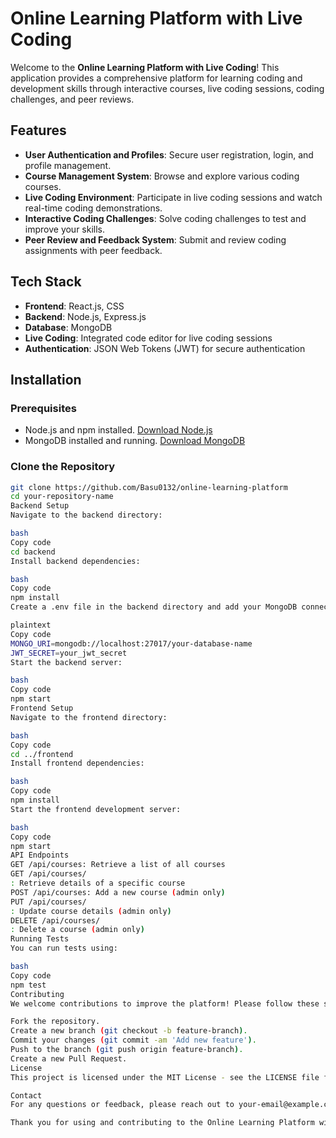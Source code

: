 
# Online Learning Platform with Live Coding

Welcome to the **Online Learning Platform with Live Coding**! This application provides a comprehensive platform for learning coding and development skills through interactive courses, live coding sessions, coding challenges, and peer reviews.

## Features

- **User Authentication and Profiles**: Secure user registration, login, and profile management.
- **Course Management System**: Browse and explore various coding courses.
- **Live Coding Environment**: Participate in live coding sessions and watch real-time coding demonstrations.
- **Interactive Coding Challenges**: Solve coding challenges to test and improve your skills.
- **Peer Review and Feedback System**: Submit and review coding assignments with peer feedback.

## Tech Stack

- **Frontend**: React.js, CSS
- **Backend**: Node.js, Express.js
- **Database**: MongoDB
- **Live Coding**: Integrated code editor for live coding sessions
- **Authentication**: JSON Web Tokens (JWT) for secure authentication

## Installation

### Prerequisites

- Node.js and npm installed. [Download Node.js](https://nodejs.org/)
- MongoDB installed and running. [Download MongoDB](https://www.mongodb.com/try/download/community)

### Clone the Repository

```bash
git clone https://github.com/Basu0132/online-learning-platform
cd your-repository-name
Backend Setup
Navigate to the backend directory:

bash
Copy code
cd backend
Install backend dependencies:

bash
Copy code
npm install
Create a .env file in the backend directory and add your MongoDB connection string:

plaintext
Copy code
MONGO_URI=mongodb://localhost:27017/your-database-name
JWT_SECRET=your_jwt_secret
Start the backend server:

bash
Copy code
npm start
Frontend Setup
Navigate to the frontend directory:

bash
Copy code
cd ../frontend
Install frontend dependencies:

bash
Copy code
npm install
Start the frontend development server:

bash
Copy code
npm start
API Endpoints
GET /api/courses: Retrieve a list of all courses
GET /api/courses/
: Retrieve details of a specific course
POST /api/courses: Add a new course (admin only)
PUT /api/courses/
: Update course details (admin only)
DELETE /api/courses/
: Delete a course (admin only)
Running Tests
You can run tests using:

bash
Copy code
npm test
Contributing
We welcome contributions to improve the platform! Please follow these steps to contribute:

Fork the repository.
Create a new branch (git checkout -b feature-branch).
Commit your changes (git commit -am 'Add new feature').
Push to the branch (git push origin feature-branch).
Create a new Pull Request.
License
This project is licensed under the MIT License - see the LICENSE file for details.

Contact
For any questions or feedback, please reach out to your-email@example.com.

Thank you for using and contributing to the Online Learning Platform with Live Coding!

